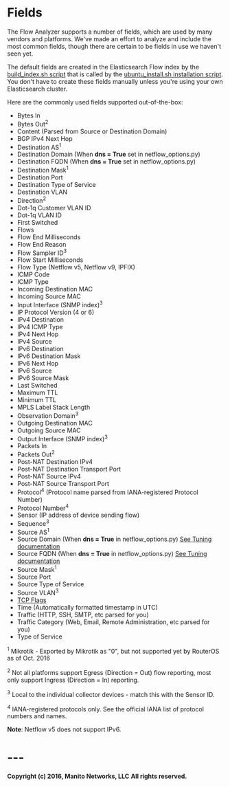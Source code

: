 # Fields

The Flow Analyzer supports a number of fields, which are used by many vendors and platforms. We've made an effort to
analyze and include the most common fields, though there are certain to be fields in use we haven't seen yet.

The default fields are created in the Elasticsearch Flow index by the [build_index.sh script](../Install/build_index.sh) that
is called by the [ubuntu_install.sh installation script](../Install/ubuntu_install.sh). You don't have to create these fields
manually unless you're using your own Elasticsearch cluster.

Here are the commonly used fields supported out-of-the-box:

- Bytes In
- Bytes Out<sup>2</sup>
- Content (Parsed from Source or Destination Domain)
- BGP IPv4 Next Hop
- Destination AS<sup>1</sup>
- Destination Domain (When **dns = True** set in netflow_options.py)
- Destination FQDN (When **dns = True** set in netflow_options.py)
- Destination Mask<sup>1</sup>
- Destination Port
- Destination Type of Service
- Destination VLAN
- Direction<sup>2</sup>
- Dot-1q Customer VLAN ID
- Dot-1q VLAN ID
- First Switched
- Flows
- Flow End Milliseconds
- Flow End Reason
- Flow Sampler ID<sup>3</sup>
- Flow Start Milliseconds
- Flow Type (Netflow v5, Netflow v9, IPFIX)
- ICMP Code
- ICMP Type
- Incoming Destination MAC
- Incoming Source MAC
- Input Interface (SNMP index)<sup>3</sup>
- IP Protocol Version (4 or 6)
- IPv4 Destination
- IPv4 ICMP Type
- IPv4 Next Hop
- IPv4 Source
- IPv6 Destination
- IPv6 Destination Mask
- IPv6 Next Hop
- IPv6 Source
- IPv6 Source Mask
- Last Switched
- Maximum TTL
- Minimum TTL
- MPLS Label Stack Length
- Observation Domain<sup>3</sup>
- Outgoing Destination MAC
- Outgoing Source MAC
- Output Interface (SNMP index)<sup>3</sup>
- Packets In
- Packets Out<sup>2</sup>
- Post-NAT Destination IPv4
- Post-NAT Destination Transport Port
- Post-NAT Source IPv4
- Post-NAT Source Transport Port
- Protocol<sup>4</sup> (Protocol name parsed from IANA-registered Protocol Number)
- Protocol Number<sup>4</sup>
- Sensor (IP address of device sending flow)
- Sequence<sup>3</sup>
- Source AS<sup>1</sup>
- Source Domain (When **dns = True** in netflow_options.py) [See Tuning documentation](Tuning.md)
- Source FQDN (When **dns = True** in netflow_options.py) [See Tuning documentation](Tuning.md)
- Source Mask<sup>1</sup>
- Source Port
- Source Type of Service
- Source VLAN<sup>3</sup>
- [TCP Flags](http://www.manitonetworks.com/flow-management/2016/10/16/decoding-tcp-flags)
- Time (Automatically formatted timestamp in UTC)
- Traffic (HTTP, SSH, SMTP, etc parsed for you)
- Traffic Category (Web, Email, Remote Administration, etc parsed for you)
- Type of Service

<sup>1</sup> Mikrotik - Exported by Mikrotik as "0", but not supported yet by RouterOS as of Oct. 2016

<sup>2</sup> Not all platforms support Egress (Direction = Out) flow reporting, most only support Ingress (Direction = In) reporting.

<sup>3</sup> Local to the individual collector devices - match this with the Sensor ID.

<sup>4</sup> IANA-registered protocols only. See the official IANA list of protocol numbers and names.

**Note**: Netflow v5 does not support IPv6.

# ---
**Copyright (c) 2016, Manito Networks, LLC**
**All rights reserved.**